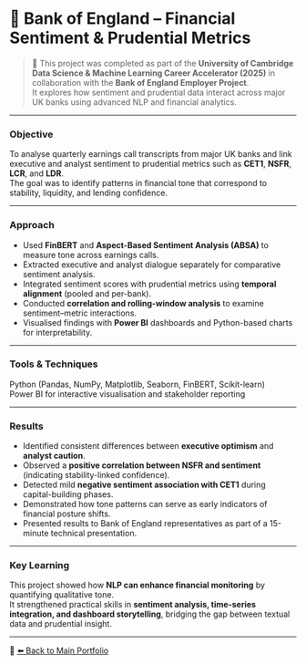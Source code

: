 # 🏦 Bank of England – Financial Sentiment & Prudential Metrics

> 🧩 This project was completed as part of the **University of Cambridge Data Science & Machine Learning Career Accelerator (2025)** in collaboration with the **Bank of England Employer Project**.  
> It explores how sentiment and prudential data interact across major UK banks using advanced NLP and financial analytics.

---

### Objective
To analyse quarterly earnings call transcripts from major UK banks and link executive and analyst sentiment to prudential metrics such as **CET1**, **NSFR**, **LCR**, and **LDR**.  
The goal was to identify patterns in financial tone that correspond to stability, liquidity, and lending confidence.

---

### Approach
- Used **FinBERT** and **Aspect-Based Sentiment Analysis (ABSA)** to measure tone across earnings calls.  
- Extracted executive and analyst dialogue separately for comparative sentiment analysis.  
- Integrated sentiment scores with prudential metrics using **temporal alignment** (pooled and per-bank).  
- Conducted **correlation and rolling-window analysis** to examine sentiment–metric interactions.  
- Visualised findings with **Power BI** dashboards and Python-based charts for interpretability.  

---

### Tools & Techniques
Python (Pandas, NumPy, Matplotlib, Seaborn, FinBERT, Scikit-learn)  
Power BI for interactive visualisation and stakeholder reporting  

---

### Results
- Identified consistent differences between **executive optimism** and **analyst caution**.  
- Observed a **positive correlation between NSFR and sentiment** (indicating stability-linked confidence).  
- Detected mild **negative sentiment association with CET1** during capital-building phases.  
- Demonstrated how tone patterns can serve as early indicators of financial posture shifts.  
- Presented results to Bank of England representatives as part of a 15-minute technical presentation.

---

### Key Learning
This project showed how **NLP can enhance financial monitoring** by quantifying qualitative tone.  
It strengthened practical skills in **sentiment analysis, time-series integration, and dashboard storytelling**, bridging the gap between textual data and prudential insight.  

---

🔗 [⬅️ Back to Main Portfolio](../README.md)
